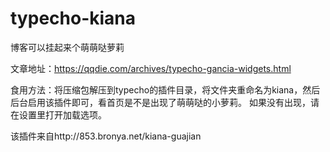 # typecho-kiana
博客可以挂起来个萌萌哒萝莉

文章地址：https://qqdie.com/archives/typecho-gancia-widgets.html

食用方法：将压缩包解压到typecho的插件目录，将文件夹重命名为kiana，然后后台启用该插件即可，看首页是不是出现了萌萌哒的小萝莉。
如果没有出现，请在设置里打开加载选项。

该插件来自http://853.bronya.net/kiana-guajian


